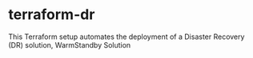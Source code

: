 # terraform-dr
This Terraform setup automates the deployment of a Disaster Recovery (DR) solution, WarmStandby Solution
